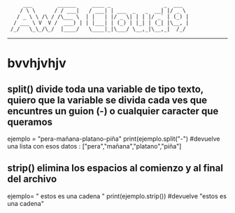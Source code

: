          ___        ______     ____ _                 _  ___  
        / \ \      / / ___|   / ___| | ___  _   _  __| |/ _ \ 
       / _ \ \ /\ / /\___ \  | |   | |/ _ \| | | |/ _` | (_) |
      / ___ \ V  V /  ___) | | |___| | (_) | |_| | (_| |\__, |
     /_/   \_\_/\_/  |____/   \____|_|\___/ \__,_|\__,_|  /_/ 
 ----------------------------------------------------------------- 


# bvvhjvhjv
## split() divide toda una variable de tipo texto, quiero que la variable se divida cada ves que encuntres un guion (-) o cualquier caracter que queramos 
ejemplo = "pera-mañana-platano-piña"
print(ejemplo.split("-") #devuelve una lista con esos datos : ["pera","mañana","platano","piña"]

## strip() elimina los espacios al comienzo y al final del archivo
ejemplo= "          estos es una cadena    "
print(ejemplo.strip()) #devuelve "estos es una cadena"
